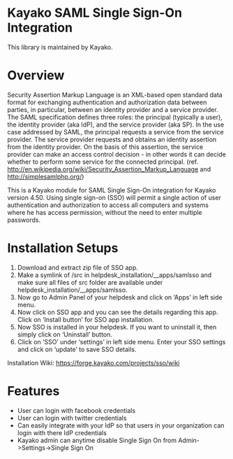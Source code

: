 Kayako SAML Single Sign-On Integration
=======================

This library is maintained by Kayako.

Overview
=======================

Security Assertion Markup Language is an XML-based open standard data format for exchanging authentication and authorization data between parties, in particular, between an identity provider and a service provider. The SAML specification defines three roles: the principal (typically a user), the identity provider (aka IdP), and the service provider (aka SP). In the use case addressed by SAML, the principal requests a service from the service provider. The service provider requests and obtains an identity assertion from the identity provider. On the basis of this assertion, the service provider can make an access control decision - in other words it can decide whether to perform some service for the connected principal.
(ref. http://en.wikipedia.org/wiki/Security_Assertion_Markup_Language and http://simplesamlphp.org/)

This is a Kayako module for SAML Single Sign-On integration for Kayako version 4.50. Using single sign-on (SSO) will permit a single action of user authentication and authorization to access all computers and systems where he has access permission, without the need to enter multiple passwords.

Installation Setups
=======================
1. Download and extract zip file of SSO app.
2. Make a symlink of /src in helpdesk_installation/__apps/samlsso and make sure all files of src folder are available under helpdesk_installation/__apps/samlsso.
3. Now go to Admin Panel of your helpdesk and click on ‘Apps’ in left side menu.
4. Now click on SSO app and you can see the details regarding this app. Click on ‘Install button’ for SSO app installation.
5. Now SSO is installed in your helpdesk. If you want to uninstall it, then simply click on ‘Uninstall’ button.
6. Click on ‘SSO’ under ‘settings’ in left side menu. Enter your SSO settings and click on ‘update’ to save SSO details.

Installation Wiki: https://forge.kayako.com/projects/sso/wiki

Features
=======================

* User can login with facebook credentials
* User can login with twitter credentials
* Can easily integrate with your IdP so that users in your organization can login with there IdP credentials
* Kayako admin can anytime disable Single Sign On from Admin->Settings->Single Sign On

